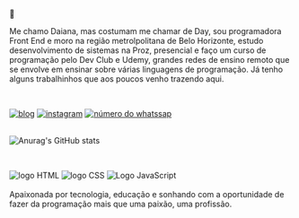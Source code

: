 👋

Me chamo Daiana, mas costumam me chamar de Day, sou programadora Front End e moro na região metrolpolitana de Belo Horizonte, estudo desenvolvimento de sistemas na Proz, presencial e faço um curso de programação pelo Dev Club e Udemy,  grandes redes de ensino remoto que se envolve em ensinar sobre várias linguagens de programação. Já tenho alguns trabalhinhos que aos poucos venho trazendo aqui.

<br>


[![blog](https://img.shields.io/badge/LinkedIn-0077B5?style=for-the-badge&logo=linkedin&logoColor=white)](https://www.linkedin.com/feed/?trk=homepage-basic_sign-in-submit)
[![instagram](https://img.shields.io/badge/Instagram-E4405F?style=for-the-badge&logo=instagram&logoColor=white)](https://www.instagram.com/?next=%2F)
[![ número do whatssap](https://img.shields.io/badge/WhatsApp-25D366?style=for-the-badge&logo=whatsapp&logoColor=white)](31992037346)
<br>
<br>


![Anurag's GitHub stats](https://github-readme-stats.vercel.app/api?username=Daysilva1141&show_icons=true&theme=dracula)

<br>


![logo HTML](https://img.shields.io/badge/HTML-239120?style=for-the-badge&logo=html5&logoColor=white)
![logo CSS](https://img.shields.io/badge/CSS-239120?&style=for-the-badge&logo=css3&logoColor=white)
![Logo JavaScript](https://img.shields.io/badge/JavaScript-F7DF1E?style=for-the-badge&logo=javascript&logoColor=black)
<br>
<br>
Apaixonada por tecnologia, educação e sonhando com a oportunidade de fazer da programação mais que uma paixão, uma profissão.
